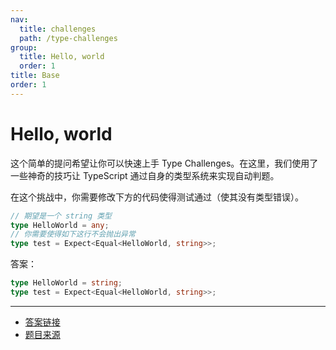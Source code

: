 ```yaml
---
nav:
  title: challenges
  path: /type-challenges
group:
  title: Hello, world
  order: 1
title: Base
order: 1
---
```


# Hello, world

这个简单的提问希望让你可以快速上手 Type Challenges。在这里，我们使用了一些神奇的技巧让 TypeScript 通过自身的类型系统来实现自动判题。

在这个挑战中，你需要修改下方的代码使得测试通过（使其没有类型错误）。

```ts
// 期望是一个 string 类型
type HelloWorld = any;
// 你需要使得如下这行不会抛出异常
type test = Expect<Equal<HelloWorld, string>>;
```

答案：

```ts
type HelloWorld = string;
type test = Expect<Equal<HelloWorld, string>>;
```

---

- [答案链接](https://www.typescriptlang.org/play?#code/PQKgUABBCMDMEFoIAkCmAbdB7CB1LATugCaSIIWVkBGAnhAIIB2ALgBZZP0BiArhAAoAAgENWAM14BKCAGJAtw6BquIhkys9REAZGYDu3VVDSYsAGjyESAQj0RAm-GAqOUAB3oFVlQCFugBeNAd6mAYPUDY5oErowAbygPfKgKdygNf6gPgJgFBygNJGEAAqtAAOqBAAwmwimKhMAOaoAM6AQAyAFOrWgDOJgDD-gIhGgDdygP7ygBSugGFygABygNlygHqegOKazoABRoDnur7xSagAygDGBACWiSwQgFgJgOPxgFeBis6A3j6A0eqA3z6A+36ApuaAedqADc7LgBVKgCRKmoUqUGSltoCIxoAYRoC0chX+gADpgIGRgHfygJymgGg5QCdps5AMdygEAPOqAdP1ANK2gFXopaACH+6oA3RUAhTaASHMtoBMVMA99GASH-ClYAAZklj5MjAYAQQD45t5APRmLVsEHyLGmuQgWzILBGKAw2HwRGIEAAvBAxLQyGSSaTyZSoNSIF9vjDAEGagOsgBkIwCwcoAseUA2UaAL8VAED6gA49Hl8lgFObigCiAA9kuMWAAeO0AR14mVdBkFZmIJjZHJyAD5Q9KyVZAJ0OgG-FSKgiAkwClxoB15ReJIggAB9QDTmoA0fwhgEB-wCjpoAUBMAkIahQtWUMQYoQADiU3YvGoEEigFPzQDQ7oAsf7YLBYiXyAC5qRTxmwAHQAK3yk8IOWAcGAAC82AhUgA5MAgYBgfegCAAfRPp7Pp+V4Ihx-Pt6PEF3+95yX5hiFJDFrPZU05StQTtQF1UBFFgcGoFIRC-EN9zAQ871vCAEQaQBo+RveCL0fKYAFtEkIOYAG8IE9b10BMR1nRYExNywFhmHoABfCBxAILAsIgAByIRn1QBAJ0ydBsjyfJgF4FgpnQfJ2KfPlxhEfICk-ABtMhyMAt1qNorhfQFLB32IcMjBUgCXXdL0fT9XSAyDb9cnDMAAF0YNgkA0PQ+9ARaQBTa1c9CHz3UAyFrQAwJUAarl-GcQBjyMAFW8+wHIdR2Accp1necCEXZcxHyAB3VACFXdct0CiBu2i2LBxHMd8gnGc5wXJdYGAfIsHQUSpk4BUIFrQAXs0ALE0dDK+LKuqlK6rXDdt0fMAgA)
- [题目来源](https://github.com/type-challenges/type-challenges/blob/master/questions/13-warm-hello-world/README.zh-CN.md)
